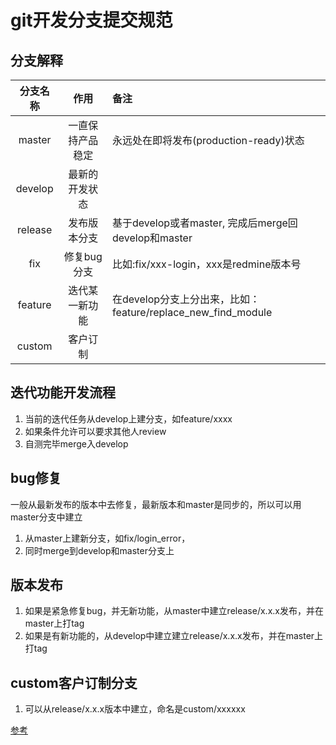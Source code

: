 # git开发分支提交规范

## 分支解释

|分支名称|作用|备注|
|:-:|:-:|:----|
|master|一直保持产品稳定|永远处在即将发布(production-ready)状态|
|develop|最新的开发状态||
|release|发布版本分支|基于develop或者master, 完成后merge回develop和master|
|fix|修复bug分支|比如:fix/xxx-login，xxx是redmine版本号
|feature|迭代某一新功能|在develop分支上分出来，比如：feature/replace_new_find_module|
|custom|客户订制||


## 迭代功能开发流程

1. 当前的迭代任务从develop上建分支，如feature/xxxx
2. 如果条件允许可以要求其他人review
3. 自测完毕merge入develop


## bug修复
一般从最新发布的版本中去修复，最新版本和master是同步的，所以可以用master分支中建立

1. 从master上建新分支，如fix/login_error，
2. 同时merge到develop和master分支上

## 版本发布
1. 如果是紧急修复bug，并无新功能，从master中建立release/x.x.x发布，并在master上打tag
2. 如果是有新功能的，从develop中建立建立release/x.x.x发布，并在master上打tag

## custom客户订制分支

1. 可以从release/x.x.x版本中建立，命名是custom/xxxxxx

[参考](http://nvie.com/posts/a-successful-git-branching-model/)